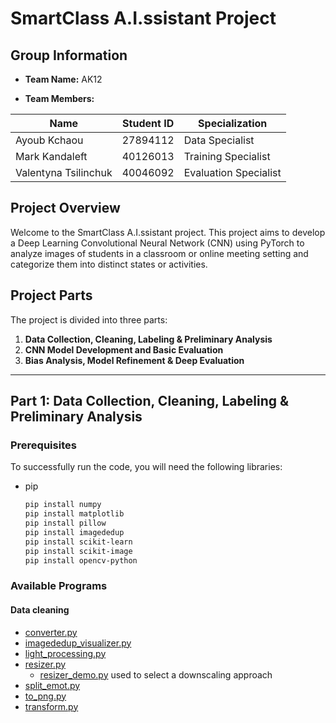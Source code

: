 
# SmartClass A.I.ssistant Project

## Group Information
- **Team Name:** AK12


- **Team Members:**
  
 |   Name |   Student ID    |  Specialization  |
 |---|---|---|
| Ayoub Kchaou | 27894112 | Data Specialist |
| Mark Kandaleft | 40126013 |Training Specialist|
| Valentyna Tsilinchuk| 40046092 | Evaluation Specialist |


## Project Overview
Welcome to the SmartClass A.I.ssistant project. This project aims to develop a Deep Learning Convolutional Neural Network (CNN) using PyTorch to analyze images of students in a classroom or online meeting setting and categorize them into distinct states or activities.

## Project Parts
The project is divided into three parts:
1. **Data Collection, Cleaning, Labeling & Preliminary Analysis**
2. **CNN Model Development and Basic Evaluation**
3. **Bias Analysis, Model Refinement & Deep Evaluation**


---

## Part 1: Data Collection, Cleaning, Labeling & Preliminary Analysis

### Prerequisites

To successfully run the code, you will need the following libraries:

* pip
  ```sh
  pip install numpy
  pip install matplotlib
  pip install pillow
  pip install imagededup
  pip install scikit-learn
  pip install scikit-image
  pip install opencv-python
  ```
### Available Programs

#### Data cleaning

* [converter.py](https://github.com/mkandaleft/COMP472_AK12/blob/278511d96c0fffa820d965cd1e7217938cdafdfc/data%20cleaning/converter.py)
* [imagededup_visualizer.py](https://github.com/mkandaleft/COMP472_AK12/blob/278511d96c0fffa820d965cd1e7217938cdafdfc/data%20cleaning/imagedup_visualizer.py)
* [light_processing.py](https://github.com/mkandaleft/COMP472_AK12/blob/278511d96c0fffa820d965cd1e7217938cdafdfc/data%20cleaning/light_processing.py)
* [resizer.py](https://github.com/mkandaleft/COMP472_AK12/blob/278511d96c0fffa820d965cd1e7217938cdafdfc/data%20cleaning/resizer.py)
  * [resizer_demo.py](https://github.com/mkandaleft/COMP472_AK12/blob/278511d96c0fffa820d965cd1e7217938cdafdfc/data%20cleaning/resizer_demo.py) used to select a downscaling approach
* [split_emot.py](https://github.com/mkandaleft/COMP472_AK12/blob/278511d96c0fffa820d965cd1e7217938cdafdfc/data%20cleaning/split_emot.py)
* [to_png.py](https://github.com/mkandaleft/COMP472_AK12/blob/278511d96c0fffa820d965cd1e7217938cdafdfc/data%20cleaning/to_png.py)
* [transform.py](https://github.com/mkandaleft/COMP472_AK12/blob/278511d96c0fffa820d965cd1e7217938cdafdfc/data%20cleaning/transform.py)

